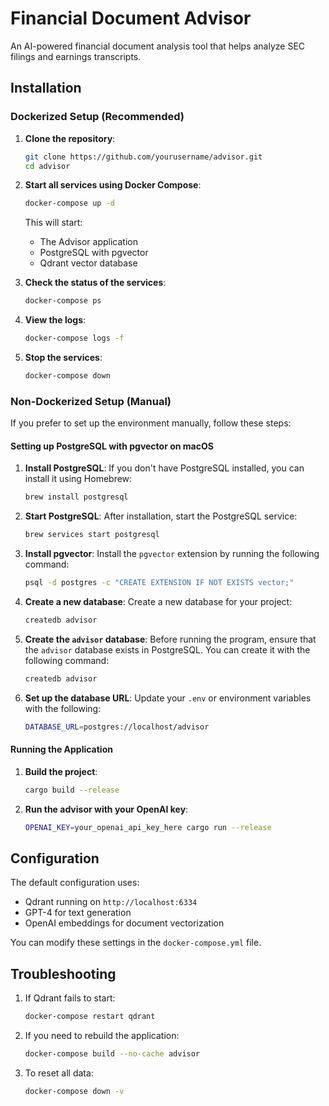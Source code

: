 # Financial Document Advisor

An AI-powered financial document analysis tool that helps analyze SEC filings and earnings transcripts.

## Installation

### Dockerized Setup (Recommended)

1. **Clone the repository**:
   ```bash
   git clone https://github.com/yourusername/advisor.git
   cd advisor
   ```

2. **Start all services using Docker Compose**:
   ```bash
   docker-compose up -d
   ```

   This will start:
   - The Advisor application
   - PostgreSQL with pgvector
   - Qdrant vector database

3. **Check the status of the services**:
   ```bash
   docker-compose ps
   ```

4. **View the logs**:
   ```bash
   docker-compose logs -f
   ```

5. **Stop the services**:
   ```bash
   docker-compose down
   ```

### Non-Dockerized Setup (Manual)

If you prefer to set up the environment manually, follow these steps:

#### Setting up PostgreSQL with pgvector on macOS

1. **Install PostgreSQL**:
   If you don't have PostgreSQL installed, you can install it using Homebrew:
   ```bash
   brew install postgresql
   ```

2. **Start PostgreSQL**:
   After installation, start the PostgreSQL service:
   ```bash
   brew services start postgresql
   ```

3. **Install pgvector**:
   Install the `pgvector` extension by running the following command:
   ```bash
   psql -d postgres -c "CREATE EXTENSION IF NOT EXISTS vector;"
   ```

4. **Create a new database**:
   Create a new database for your project:
   ```bash
   createdb advisor
   ```

5. **Create the `advisor` database**:
   Before running the program, ensure that the `advisor` database exists in PostgreSQL. You can create it with the following command:
   ```bash
   createdb advisor
   ```

6. **Set up the database URL**:
   Update your `.env` or environment variables with the following:
   ```bash
   DATABASE_URL=postgres://localhost/advisor
   ```

#### Running the Application

1. **Build the project**:
   ```bash
   cargo build --release
   ```

2. **Run the advisor with your OpenAI key**:
   ```bash
   OPENAI_KEY=your_openai_api_key_here cargo run --release
   ```

## Configuration

The default configuration uses:
- Qdrant running on `http://localhost:6334`
- GPT-4 for text generation
- OpenAI embeddings for document vectorization

You can modify these settings in the `docker-compose.yml` file.

## Troubleshooting

1. If Qdrant fails to start:
   ```bash
   docker-compose restart qdrant
   ```

2. If you need to rebuild the application:
   ```bash
   docker-compose build --no-cache advisor
   ```

3. To reset all data:
   ```bash
   docker-compose down -v
   ```
